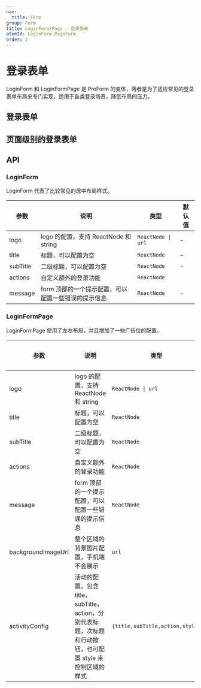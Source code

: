 ```yaml
---
nav:
  title: Form
group: Form
title: LoginForm/Page - 登录表单
atomId: LoginForm,PageForm
order: 2
---
```


# 登录表单

LoginForm 和 LoginFormPage 是 ProForm 的变体，两者是为了适应常见的登录表单布局来专门实现，适用于各类登录场景，降低布局的压力。

## 登录表单

<code src="../../../../demos/form/LoginForm/login-form.tsx"  background="var(--main-bg-color)" title="登录表单"></code>

## 页面级别的登录表单

<code src="../../../../demos/form/LoginForm/login-form-page.tsx"  background="var(--main-bg-color)" iframe="887" title="页面级别的表单"></code>

## API

### LoginForm

LoginForm 代表了比较常见的居中布局样式。

| 参数     | 说明                                                | 类型               | 默认值 |
| -------- | --------------------------------------------------- | ------------------ | ------ |
| logo     | logo 的配置，支持 ReactNode 和 string               | `ReactNode \| url` | -      |
| title    | 标题，可以配置为空                                  | `ReactNode`        | -      |
| subTitle | 二级标题，可以配置为空                              | `ReactNode`        | -      |
| actions  | 自定义额外的登录功能                                | `ReactNode`        |        |
| message  | form 顶部的一个提示配置，可以配置一些错误的提示信息 | `ReactNode`        | -      |

### LoginFormPage

LoginFormPage 使用了左右布局，并且增加了一些广告位的配置。

| 参数               | 说明                                                                                                      | 类型                            | 默认值 |
| ------------------ | --------------------------------------------------------------------------------------------------------- | ------------------------------- | ------ |
| logo               | logo 的配置，支持 ReactNode 和 string                                                                     | `ReactNode \| url`              | -      |
| title              | 标题，可以配置为空                                                                                        | `ReactNode`                     | -      |
| subTitle           | 二级标题，可以配置为空                                                                                    | `ReactNode`                     | -      |
| actions            | 自定义额外的登录功能                                                                                      | `ReactNode`                     |        |
| message            | form 顶部的一个提示配置，可以配置一些错误的提示信息                                                       | `ReactNode`                     | -      |
| backgroundImageUrl | 整个区域的背景图片配置，手机端不会展示                                                                    | `url`                           | -      |
| activityConfig     | 活动的配置，包含 title，subTitle，action，分别代表标题，次标题和行动按钮，也可配置 style 来控制区域的样式 | `{title,subTitle,action,style}` | -      |
